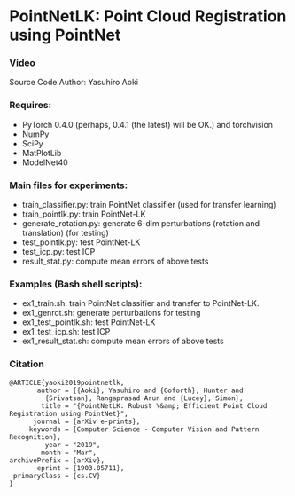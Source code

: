 # PointNetLK: Point Cloud Registration using PointNet

### [Video](https://youtu.be/W4N17CO19cQ)

Source Code Author:
Yasuhiro Aoki

### Requires:
* PyTorch 0.4.0 (perhaps, 0.4.1 (the latest) will be OK.) and torchvision
* NumPy
* SciPy
* MatPlotLib
* ModelNet40

### Main files for experiments:
* train_classifier.py: train PointNet classifier (used for transfer learning)
* train_pointlk.py: train PointNet-LK
* generate_rotation.py: generate 6-dim perturbations (rotation and translation) (for testing)
* test_pointlk.py: test PointNet-LK
* test_icp.py: test ICP
* result_stat.py: compute mean errors of above tests

### Examples (Bash shell scripts):
* ex1_train.sh: train PointNet classifier and transfer to PointNet-LK.
* ex1_genrot.sh: generate perturbations for testing
* ex1_test_pointlk.sh: test PointNet-LK
* ex1_test_icp.sh: test ICP
* ex1_result_stat.sh: compute mean errors of above tests

### Citation

```
@ARTICLE{yaoki2019pointnetlk,
       author = {{Aoki}, Yasuhiro and {Goforth}, Hunter and
         {Srivatsan}, Rangaprasad Arun and {Lucey}, Simon},
        title = "{PointNetLK: Robust \&amp; Efficient Point Cloud Registration using PointNet}",
      journal = {arXiv e-prints},
     keywords = {Computer Science - Computer Vision and Pattern Recognition},
         year = "2019",
        month = "Mar",
archivePrefix = {arXiv},
       eprint = {1903.05711},
 primaryClass = {cs.CV}
}
```
